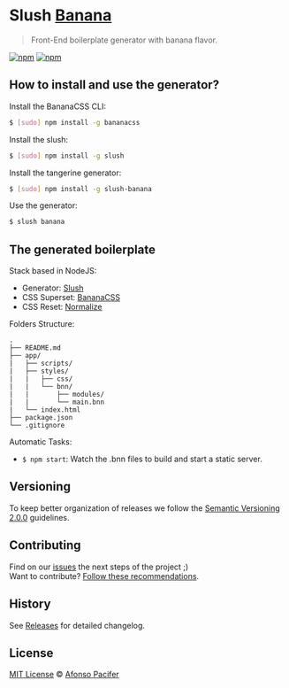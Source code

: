 <!-- ![Slush Banana Logo](https://github.com/bananacss/slush-banana/blob/master/logo.png) -->

# Slush [Banana](https://github.com/bananacss/bananacss)

> Front-End boilerplate generator with banana flavor.

[![npm](https://img.shields.io/npm/v/slush-banana.svg)](https://www.npmjs.com/package/slush-banana)
[![npm](https://img.shields.io/npm/dt/slush-banana.svg)](https://www.npmjs.com/package/slush-banana)

## How to install and use the generator?

Install the BananaCSS CLI:

```sh
$ [sudo] npm install -g bananacss
```

Install the slush:

```sh
$ [sudo] npm install -g slush
```

Install the tangerine generator:

```sh
$ [sudo] npm install -g slush-banana
```

Use the generator:

```sh
$ slush banana
```

## The generated boilerplate

Stack based in NodeJS:

- Generator: [Slush](http://slushjs.github.io/#/)
- CSS Superset: [BananaCSS](https://github.com/bananacss/bananacss)
- CSS Reset: [Normalize](https://necolas.github.io/normalize.css/)

Folders Structure:

	.
	├── README.md
	├── app/
	|   ├── scripts/
	|   ├── styles/
	|   |   ├── css/
	|   |   └── bnn/
	|   |       ├── modules/
	|   |       └── main.bnn
	|   └── index.html
	├── package.json
	└── .gitignore

Automatic Tasks:

- `$ npm start`: Watch the .bnn files to build and start a static server.

## Versioning

To keep better organization of releases we follow the [Semantic Versioning 2.0.0](http://semver.org/) guidelines.

## Contributing

Find on our [issues](https://github.com/bananacss/slush-banana/issues/1) the next steps of the project ;)
<br>
Want to contribute? [Follow these recommendations](https://github.com/bananacss/slush-banana/blob/master/CONTRIBUTING.md).

## History

See [Releases](https://github.com/bananacss/slush-banana/releases) for detailed changelog.

## License

[MIT License](https://github.com/bananacss/slush-banana/blob/master/LICENSE.md) © [Afonso Pacifer](http://afonsopacifer.com/)

